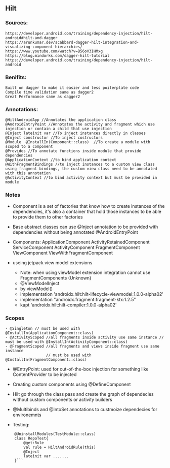 ## Hilt

### Sources:
	https://developer.android.com/training/dependency-injection/hilt-android#hilt-and-dagger
	https://arunkumar.dev/scabbard-dagger-hilt-integration-and-visualizing-component-hierarchies/
	https://www.youtube.com/watch?v=B56oV3IHMxg
	https://blog.mindorks.com/dagger-hilt-tutorial
	https://developer.android.com/training/dependency-injection/hilt-android

### Benifits:
	Built on dagger to make it easier and less poilerplate code
	Compile time validation same as dagger2
	Great Performance same as dagger2

### Annotations:
	@HiltAndroidApp //Annotates the application class
	@AndroidEntryPoint //Annotates the activity and fragment which use injection or contain a child that use injection
	@Inject lateinit var //To inject instances directly in classes
	@Inject constructor //To inject costructors
	@Module  @InstallIn(Component::class)  //To create a module with scoped to a component
	@Provides //To annotate functions inside module that provide dependencies
	@ApplicationContext //to bind application context
	@WithFragmentBindings //to inject instances to a custom view class using fragment bindings, the custom view class need to be annotated with this annotation
	@ActivityContext //to bind activity context but must be provided in module

### Notes

* Component is a set of factories that know how to create instances of the dependencies, 
	it's also a container that hold those instances to be able to provide them to other factories

* Base abstract classes can use @Inject annotation to be provided with dependencies without being annotated @AndroidEntryPoint

* Components:
	ApplicationComponent
	ActivityRetainedComponent      ServiceComponent
	ActivityComponent
	FragmentComponent
	ViewComponent
	ViewWithFragmentComponent

* useing jetpack view model extensions
	- Note: when using viewModel extension integration cannot use FragmentComponents (Unknown)
	- @ViewModelInject
	- by viewModel()
    - implementation 'androidx.hilt:hilt-lifecycle-viewmodel:1.0.0-alpha02'
    - implementation "androidx.fragment:fragment-ktx:1.2.5"
    - kapt 'androidx.hilt:hilt-compiler:1.0.0-alpha02'


### Scopes
	- @Singleton // must be used with @InstallIn(ApplicationComponent::class)
	- @ActivityScoped //all fragments inside activity use same instance // must be used with @InstallIn(ActivityComponent::class)
	- @FragmentScoped //all fragments and views inside fragment use same instance 
					  // must be used with @InstallIn(FragmentComponent::class)

* @EntryPoint: used for out-of-the-box injection for something like ContentProvider to be injected

* Creating custom components using @DefineComponent

* Hilt go through the class pass and create the graph of dependecies without custom components or activity builders

* @Multibinds and @IntoSet annotations to custmoize dependecies for environemnts

* Testing: 
```	@HiltAndroidTest
	@UninstallModules(TestModule::class)
	class RepoTest{
		@get:Rule
		val rule = HiltAndroidRule(this)
		@Inject 
		lateinit var .......
	}```

